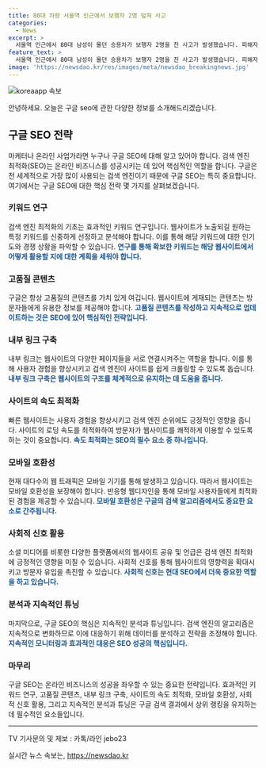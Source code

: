 ```yaml
---
title: 80대 차량 서울역 인근에서 보행자 2명 덮쳐 사고
categories:
  - News
excerpt: >
  서울역 인근에서 80대 남성이 몰던 승용차가 보행자 2명을 친 사고가 발생했습니다. 피해자들은 병원으로 옮겨졌지만 생명에 지장은 없는 것으로 전해졌으며, 가해 차량은 인도로 올라가며 행인을 들이받고 멈췄습니다. 남성은 음주 상태가 아니었던 것으로 보고 경찰이 사고 경위를 조사 중에 있습니다.  #교통사고 #서울역 #80대
feature_text: >
  서울역 인근에서 80대 남성이 몰던 승용차가 보행자 2명을 친 사고가 발생했습니다. 피해자들은 병원으로 옮겨졌지만 생명에 지장은 없는 것으로 전해졌으며, 가해 차량은 인도로 올라가며 행인을 들이받고 멈췄습니다. 남성은 음주 상태가 아니었던 것으로 보고 경찰이 사고 경위를 조사 중에 있습니다.  #교통사고 #서울역 #80대
image: 'https://newsdao.kr/res/images/meta/newsdao_breakingnews.jpg'
---
```


<p><img src="https://newsdao.kr/res/images/meta/newsdao_breakingnews.jpg" alt="koreaapp 속보" /></p>

<p>안녕하세요. 오늘은 구글 seo에 관한 다양한 정보를 소개해드리겠습니다.</p>

<h2 data-ke-size="size26">구글 SEO 전략</h2>

<p data-ke-size="size16">마케터나 온라인 사업가라면 누구나 구글 SEO에 대해 알고 있어야 합니다. 검색 엔진 최적화(SEO)는 온라인 비즈니스를 성공시키는 데 있어 핵심적인 역할을 합니다. 구글은 전 세계적으로 가장 많이 사용되는 검색 엔진이기 때문에 구글 SEO는 특히 중요합니다. 여기에서는 구글 SEO에 대한 핵심 전략 몇 가지를 살펴보겠습니다.</p>

<h3>키워드 연구</h3>

<p data-ke-size="size16">검색 엔진 최적화의 기초는 효과적인 키워드 연구입니다. 웹사이트가 노출되길 원하는 특정 키워드를 신중하게 선정하고 분석해야 합니다. 이를 통해 해당 키워드에 대한 인기도와 경쟁 상황을 파악할 수 있습니다. <b><span style="color: #1a5490;">연구를 통해 확보한 키워드는 해당 웹사이트에서 어떻게 활용할 지에 대한 계획을 세워야 합니다.</span></b> </p>

<h3>고품질 콘텐츠</h3>

<p data-ke-size="size16">구글은 항상 고품질의 콘텐츠를 가치 있게 여깁니다. 웹사이트에 게재되는 콘텐츠는 방문자들에게 유용한 정보를 제공해야 합니다. <b><span style="color: #1a5490;">고품질 콘텐츠를 작성하고 지속적으로 업데이트하는 것은 SEO에 있어 핵심적인 전략입니다.</span></b></p>

<h3>내부 링크 구축</h3>

<p data-ke-size="size16">내부 링크는 웹사이트의 다양한 페이지들을 서로 연결시켜주는 역할을 합니다. 이를 통해 사용자 경험을 향상시키고 검색 엔진이 사이트를 쉽게 크롤링할 수 있도록 돕습니다. <b><span style="color: #1a5490;">내부 링크 구축은 웹사이트의 구조를 체계적으로 유지하는 데 도움을 줍니다.</span></b></p>

<h3>사이트의 속도 최적화</h3>

<p data-ke-size="size16">빠른 웹사이트는 사용자 경험을 향상시키고 검색 엔진 순위에도 긍정적인 영향을 줍니다. 사이트의 로딩 속도를 최적화하여 방문자가 웹사이트를 쾌적하게 이용할 수 있도록 하는 것이 중요합니다. <b><span style="color: #1a5490;">속도 최적화는 SEO의 필수 요소 중 하나입니다.</span></b></p>

<h3>모바일 호환성</h3>

<p data-ke-size="size16">현재 대다수의 웹 트래픽은 모바일 기기를 통해 발생하고 있습니다. 따라서 웹사이트는 모바일 호환성을 보장해야 합니다. 반응형 웹디자인을 통해 모바일 사용자들에게 최적화된 경험을 제공할 수 있습니다. <b><span style="color: #1a5490;">모바일 호환성은 구글의 검색 알고리즘에서도 중요한 요소로 간주됩니다.</span></b></p>

<h3>사회적 신호 활용</h3>

<p data-ke-size="size16">소셜 미디어를 비롯한 다양한 플랫폼에서의 웹사이트 공유 및 언급은 검색 엔진 최적화에 긍정적인 영향을 미칠 수 있습니다. 사회적 신호를 통해 웹사이트의 영향력을 확대시키고 방문자 유입을 촉진할 수 있습니다. <b><span style="color: #1a5490;">사회적 신호는 현대 SEO에서 더욱 중요한 역할을 하고 있습니다.</span></b></p>

<h3>분석과 지속적인 튜닝</h3>

<p data-ke-size="size16">마지막으로, 구글 SEO의 핵심은 지속적인 분석과 튜닝입니다. 검색 엔진의 알고리즘은 지속적으로 변화하므로 이에 대응하기 위해 데이터를 분석하고 전략을 조정해야 합니다. <b><span style="color: #1a5490;">지속적인 모니터링과 효과적인 대응은 SEO 성공의 핵심입니다.</span></b></p>

<h3>마무리</h3>

<p data-ke-size="size16">구글 SEO는 온라인 비즈니스의 성공을 좌우할 수 있는 중요한 전략입니다. 효과적인 키워드 연구, 고품질 콘텐츠, 내부 링크 구축, 사이트의 속도 최적화, 모바일 호환성, 사회적 신호 활용, 그리고 지속적인 분석과 튜닝은 구글 검색 결과에서 상위 랭킹을 유지하는 데 필수적인 요소들입니다.</p>

<footer>
  <hr data-ke-size="size16">
  <p data-ke-size="size16">TV 기사문의 및 제보 : 카톡/라인 jebo23</p>
</footer>
실시간 뉴스 속보는, <a href="https://newsdao.kr" rel="dofollow">https://newsdao.kr</a>


